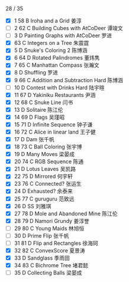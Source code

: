 28 / 35
- [x] 1	58	B	Iroha and a Grid	姜淳
- [ ] 2	62	C	Building Cubes with AtCoDeer	谭竣文		
- [ ]  3	D	Painting Graphs with AtCoDeer	罗进
- [x] 	63	C	Integers on a Tree	朱震霆
- [x] 5	D	Snuke's Coloring 2	陈博涵
- [x] 6	64	D	Rotated Palindromes	董炜隽
- [x] 7	65	C	Manhattan Compass	张瀚文
- [x] 8	D	Shuffling	罗进
- [x] 9	66	C	Addition and Subtraction Hard	陈博涵
- [ ] 10	D	Contest with Drinks Hard	陆宇暄
- [x] 11	67	D	Yakiniku Restaurants	尹涵
- [x] 12	68	C	Snuke Line	闫书
- [x]  13	D	Solitaire	陈江伦
- [x]  14	69	D	Flags	吴瑾昭
- [x]  15	71	D	Infinite Sequence	钟子谦
- [x]  16	72	C	Alice in linear land 王子健
- [x]  17	D	Dam	张千帆
- [x]  18	73	C	Ball Coloring	张宇博
- [x]  19	D	Many Moves	梁晏成
- [x]  20	74	C	RGB Sequence	陈通
- [x]  21	D	Lotus Leaves	吴凯路
- [x]  22	75	D	Mirrored	何宇轩
- [x]  23	76	C	Connected?	张运生
- [x]  24	D	Exhausted?	余泰来
- [x]  25	77	C	guruguru	范致远
- [x]  26	D	SS	刘雅琪
- [x]  27	78	D	Mole and Abandoned Mine	陈江伦
- [x]  28	79	D	Namori Grundy	姜淳誉
- [ ]  29	80	C	Young Maids	林旭恒
- [ ]  30	D	Prime Flip	张千帆
- [ ]  31	81	D	Flip and Rectangles	徐海珂
- [x] 32	82	C	ConvexScore	夏景涛
- [x] 33	D	Sandglass	季雨田
- [x]  34	83	C	Bichrome Tree	堵君懿
- [ ]  35	D	Collecting Balls	梁晏成
